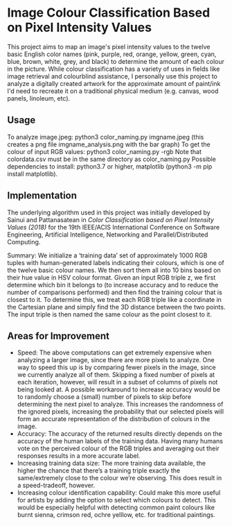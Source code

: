 # Image Colour Classification Based on Pixel Intensity Values

This project aims to map an image's pixel intensity values to the twelve basic English color names (pink, purple, red, orange, yellow, green, cyan, blue, brown, white, grey, and black) to determine the amount of each colour in the picture.
While colour classification has a variety of uses in fields like image retrieval and colourblind assistance, 
I personally use this project to analyze a digitally created artwork for the approximate amount of paint/ink I'd need to recreate it on a traditional physical medium (e.g. canvas, wood panels, linoleum, etc).

## Usage

To analyze image.jpeg: python3 color_naming.py imgname.jpeg (this creates a png file imgname_analysis.png with the bar graph)
To get the colour of input RGB values: python3 color_naming.py -rgb 
Note that colordata.csv must be in the same directory as color_naming.py
Possible dependencies to install: python3.7 or higher, matplotlib (python3 -m pip install matplotlib).


## Implementation

The underlying algorithm used in this project was initially developed by Sainui and Pattanasatean in *Color Classification based on Pixel Intensity Values (2018)* for the 
19th IEEE/ACIS International Conference on Software Engineering, Artificial Intelligence, Networking and Parallel/Distributed Computing.

Summary: We initialize a ‘training data’ set of approximately 1000 RGB tuples with human-generated labels indicating their colours, which is one of the twelve basic colour names. 
We then sort them all into 10 bins based on their hue value in HSV colour format. 
Given an input RGB triple z, we first determine which bin it belongs to (to increase accuracy and to reduce the number of comparisons performed) and then find the training colour that is closest to it. 
To determine this, we treat each RGB triple like a coordinate in the Cartesian plane and simply find the 3D distance between the two points. The input triple is then named the same colour as the point closest to it.

## Areas for Improvement

*	Speed: The above computations can get extremely expensive when analyzing a larger image, since there are more pixels to analyze. One way to speed this up is by comparing fewer pixels in the image, since we currently analyze all of them. 
Skipping a fixed number of pixels at each iteration, however, will result in a subset of columns of pixels not being looked at.
A possible workaround to increase accuracy would be to randomly choose a (small) number of pixels to skip before determining the next pixel to analyze. This increases the randomness of the ignored pixels, 
increasing the probability that our selected pixels will form an accurate representation of the distribution of colours in the image.
*	Accuracy: The accuracy of the returned results directly depends on the accuracy of the human labels of the training data. Having many humans vote on the perceived colour of the RGB triples and averaging out their responses results in a more accurate label.
*	Increasing training data size: The more training data available, the higher the chance that there’s a training triple exactly the same/extremely close to the colour we’re observing. This does result in a speed-tradeoff, however.
*	Increasing colour identification capability: Could make this more useful for artists by adding the option to select which colours to detect. 
This would be especially helpful with detecting common paint colours like burnt sienna, crimson red, ochre yelllow, etc. for traditional paintings.

